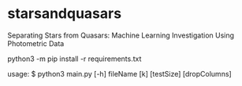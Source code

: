 # starsandquasars
Separating Stars from Quasars: Machine Learning Investigation Using Photometric Data

python3 -m pip install -r requirements.txt

usage: $ python3 main.py [-h] fileName [k] [testSize] [dropColumns]

